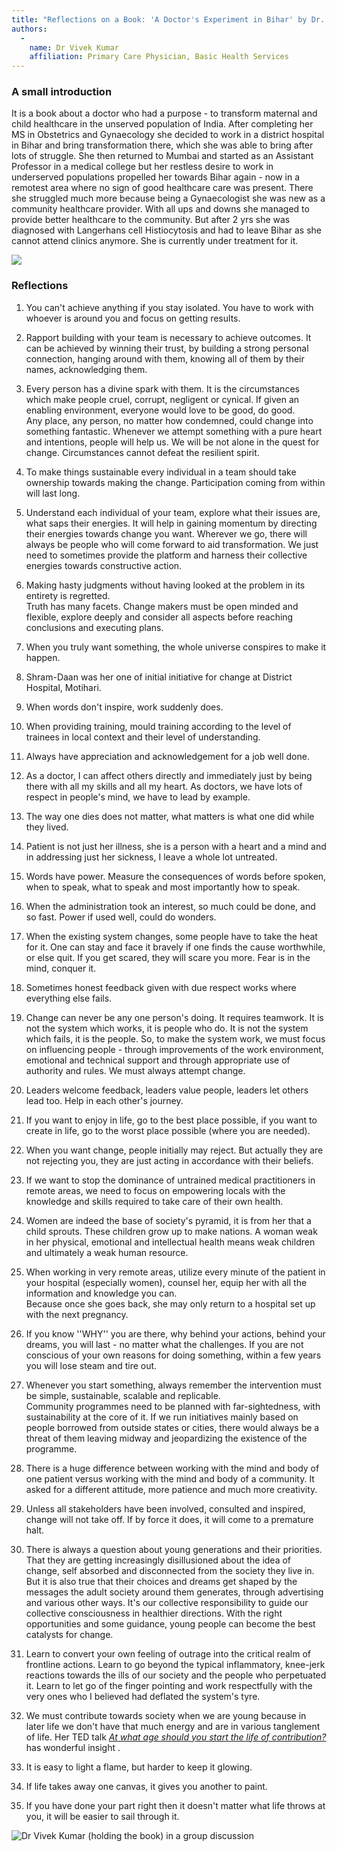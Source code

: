 ```yaml
---
title: "Reflections on a Book: 'A Doctor's Experiment in Bihar' by Dr. Taru Jindal"
authors:
  - 
    name: Dr Vivek Kumar
    affiliation: Primary Care Physician, Basic Health Services
---
```


### A small introduction

It is a book about a doctor who had a purpose - to transform maternal and child healthcare in the unserved population of India. After completing her MS in Obstetrics and Gynaecology she decided to work in a district hospital in Bihar and bring transformation there, which she was able to bring after lots of struggle.  She then returned to Mumbai and started as an Assistant Professor in a medical college but her restless desire to work in underserved populations propelled her towards Bihar again - now in a remotest area where no sign of good healthcare care was present. There she struggled much more because being a Gynaecologist she was new as a community healthcare provider. With all ups and downs she managed to provide better healthcare to the community. But after 2 yrs she was diagnosed with Langerhans cell Histiocytosis and had to leave Bihar as she cannot attend clinics anymore. She is currently under treatment for it.

![](./a-doctors-experiments-in-bihar-cover.jpg)

### Reflections 

1. You can't achieve anything if you stay isolated. You have to work with whoever is around you and focus on getting results. 

2. Rapport building with your team is necessary to achieve outcomes. It can be achieved by winning their trust, by building a strong personal connection,  hanging around with them,  knowing all of them by their names, acknowledging them.

3. Every person has a divine spark with them. It is the circumstances which make people cruel, corrupt, negligent or cynical. If given an enabling environment,  everyone would love to be good, do good.  
Any place, any person, no matter how condemned, could change into something fantastic. Whenever we attempt something with a pure heart and intentions,  people will help us. We will be not alone in the quest for change. Circumstances cannot defeat the resilient  spirit. 

4. To make things sustainable every individual in a team should take ownership towards making the change. Participation coming from within  will last long.

5. Understand each individual of your team,  explore what their issues are, what saps their energies. It will help in gaining momentum by directing their energies towards change you want. Wherever we go, there will always be people who will come forward to aid transformation. We just need to sometimes provide the platform and harness their collective energies towards constructive action.

6. Making hasty judgments without having looked at the problem in its entirety is regretted.  
Truth has many facets. Change makers must be open minded and flexible, explore deeply and consider all aspects before reaching conclusions and executing plans.

7. When you truly want something, the whole universe conspires to make it happen.

8. Shram-Daan was her one of initial initiative for change at District Hospital, Motihari.

9. When words don't inspire, work suddenly does.

10. When providing training, mould training according to the level of trainees in local context and their level of understanding.

11. Always have appreciation and acknowledgement for a job well done.

12. As a doctor, I can affect others directly and immediately just by being there with all my skills and all my heart. As doctors, we have lots of respect in people's mind, we have to lead by example. 

13. The way one dies does not matter, what matters is what one did while they lived.

14. Patient is not just her illness, she is a person with a heart and a mind and in addressing just her sickness, I leave a whole lot untreated. 

15. Words have power. Measure the consequences of words before spoken, when to speak, what to speak and most importantly how to speak. 

16. When the administration took an interest, so much could be done, and so fast. Power if used well, could do wonders. 

17. When the existing system changes, some people have to take the heat for it. One can stay and face it bravely if one finds the cause worthwhile, or else quit. If you get scared, they will scare you more. Fear is in the mind, conquer it.

18. Sometimes honest feedback given with due respect works where everything else fails.

19. Change can never be any one person's doing. It requires teamwork. It is not the system which works, it is people who do. It is not the system which fails, it is the people. So, to make the system work, we must focus on influencing people - through improvements of the work environment, emotional and technical support and through appropriate use of authority and rules. We must always attempt change. 

20. Leaders welcome feedback, leaders value people, leaders let others lead too. Help in each other's journey. 

21. If you want to enjoy in life, go to the best place possible, if you want to create in life, go to the worst place possible (where you are needed).

22. When you want change, people initially may reject. But actually they are not rejecting you, they are just acting in accordance with their beliefs. 

23. If we want to stop the dominance of untrained medical practitioners in remote areas, we need to focus on empowering locals with the knowledge and skills required to take care of their own health. 

24. Women are indeed the base of society's pyramid, it is from her that a child sprouts. These children grow up to make nations. A woman weak in her physical, emotional and intellectual health means weak children and ultimately a weak human resource. 

25. When working in very remote areas, utilize every minute of the patient in your hospital (especially women), counsel her, equip her with all the information and knowledge you can.  
Because once she goes back, she may only return to a hospital set up with the next pregnancy. 

26. If you know ''WHY'' you are there, why behind your actions, behind your dreams, you will last - no matter what the challenges. If you are not conscious of your own reasons for doing something, within a few years you will lose steam and tire out.

27. Whenever you start something, always remember the intervention must be simple, sustainable, scalable and replicable.  
Community programmes need to be planned with far-sightedness, with sustainability at the core of it. If we run initiatives mainly based on people borrowed from outside states or cities, there would always be a threat of them leaving midway and jeopardizing the existence of the programme.

28. There is a huge difference between working with the mind and body of one patient versus working with the mind and body of a community. It asked for a different attitude, more patience and much more creativity. 

29. Unless all stakeholders have been involved, consulted and inspired, change will not take off. If by force it does, it will come to a premature halt. 

30. There is always a question about young generations and their priorities. That they are getting increasingly disillusioned about the idea of change, self absorbed and disconnected from the society they live in. But it is also true that their choices and dreams get shaped by the messages the adult society around them generates, through advertising and various other ways. It's our collective responsibility to guide our collective consciousness in healthier directions. With the right opportunities and some guidance, young people can become the best catalysts for change. 

31. Learn to convert your own feeling of outrage into the critical realm of frontline actions. Learn to go beyond the typical inflammatory, knee-jerk reactions towards the ills of our society and the people who perpetuated it. Learn to let go of the finger pointing and work respectfully with the very ones who I believed had deflated the system's tyre. 

32. We must contribute towards society when we are young because in later life we don't have that much energy and are in various tanglement of life. Her TED talk *[At what age should you start the life of contribution?](https://www.youtube.com/watch?v=RRRFK2rgAgQ)* has wonderful insight .

33. It is easy to light a flame, but harder to keep it glowing. 

34. If life takes away one canvas, it gives you another to paint. 

35. If you have done your part right then it doesn't matter what life throws at you, it will be easier to sail through it.

![Dr Vivek Kumar (holding the book) in a group discussion](./reflections-on-a-book-1.jpg)